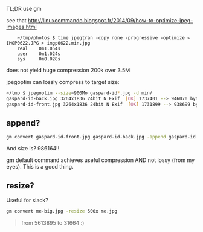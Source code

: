 TL;DR use gm

see that http://linuxcommando.blogspot.fr/2014/09/how-to-optimize-jpeg-images.html

		~/tmp/photos $ time jpegtran -copy none -progressive -optimize < IMGP0622.JPG > imgp0622.min.jpg
		real    0m1.054s
		user    0m1.024s
		sys     0m0.028s

does not yield huge compression 200k over 3.5M

jpegoptim can lossly compress to target size:

```sh
~/tmp $ jpegoptim --size=900Mo gaspard-id*.jpg -d min/
gaspard-id-back.jpg 3264x1836 24bit N Exif  [OK] 1737401 --> 946070 bytes (45.55%), optimized.
gaspard-id-front.jpg 3264x1836 24bit N Exif  [OK] 1731899 --> 938699 bytes (45.80%), optimized.
```

append?
-------

```sh
gm convert gaspard-id-front.jpg gaspard-id-back.jpg -append gaspard-id.jpg
```

And size is? 986164!!

gm default command achieves useful compression AND not lossy (from my eyes).
This is a good thing.

resize?
-------
Useful for slack?

```sh
gm convert me-big.jpg -resize 500x me.jpg
```

> from 5613895 to 31664 :)
